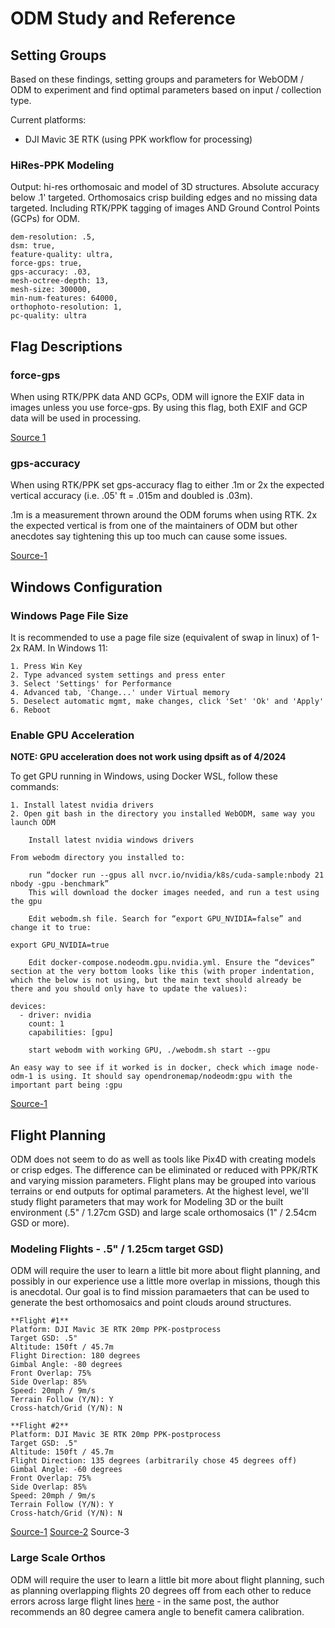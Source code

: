 # ODM Study and Reference

## Setting Groups
Based on these findings, setting groups and parameters for WebODM / ODM to experiment and find optimal parameters based on input / collection type.

Current platforms:
- DJI Mavic 3E RTK (using PPK workflow for processing)

### HiRes-PPK Modeling

Output: hi-res orthomosaic and model of 3D structures. Absolute accuracy below .1' targeted. Orthomosaics crisp building edges and no missing data targeted. Including RTK/PPK tagging of images AND Ground Control Points (GCPs) for ODM.

```
dem-resolution: .5,
dsm: true,
feature-quality: ultra,
force-gps: true,
gps-accuracy: .03,
mesh-octree-depth: 13,
mesh-size: 300000,
min-num-features: 64000,
orthophoto-resolution: 1,
pc-quality: ultra
```

## Flag Descriptions

### force-gps
When using RTK/PPK data AND GCPs, ODM will ignore the EXIF data in images unless you use force-gps. By using this flag, both EXIF and GCP data will be used in processing. 

[Source 1](https://community.opendronemap.org/t/webodm-for-survey-usage/4869)

### gps-accuracy
When using RTK/PPK set gps-accuracy flag to either .1m or 2x the expected vertical accuracy (i.e. .05' ft = .015m and doubled is .03m).

.1m is a measurement thrown around the ODM forums when using RTK. 2x the expected vertical is from one of the maintainers of ODM but other anecdotes say tightening this up too much can cause some issues. 

[Source-1](https://community.opendronemap.org/t/odm-settings-gps-accuracy-and-textering-nadir-weight/11059)

## Windows Configuration

### Windows Page File Size

It is recommended to use a page file size (equivalent of swap in linux) of 1-2x RAM. In Windows 11:
```
1. Press Win Key
2. Type advanced system settings and press enter
3. Select 'Settings' for Performance
4. Advanced tab, 'Change...' under Virtual memory
5. Deselect automatic mgmt, make changes, click 'Set' 'Ok' and 'Apply'
6. Reboot
```

### Enable GPU Acceleration
**NOTE: GPU acceleration does not work using dpsift as of 4/2024**

To get GPU running in Windows, using Docker WSL, follow these commands:
```
1. Install latest nvidia drivers
2. Open git bash in the directory you installed WebODM, same way you launch ODM

    Install latest nvidia windows drivers

From webodm directory you installed to:

    run “docker run --gpus all nvcr.io/nvidia/k8s/cuda-sample:nbody 21 nbody -gpu -benchmark”
    This will download the docker images needed, and run a test using the gpu

    Edit webodm.sh file. Search for “export GPU_NVIDIA=false” and change it to true:

export GPU_NVIDIA=true

    Edit docker-compose.nodeodm.gpu.nvidia.yml. Ensure the “devices” section at the very bottom looks like this (with proper indentation, which the below is not using, but the main text should already be there and you should only have to update the values):

devices:
  - driver: nvidia
    count: 1
    capabilities: [gpu]

    start webodm with working GPU, ./webodm.sh start --gpu

An easy way to see if it worked is in docker, check which image node-odm-1 is using. It should say opendronemap/nodeodm:gpu with the important part being :gpu
```

[Source-1](https://community.opendronemap.org/t/windows-docker-gpu/15209/6)

## Flight Planning
ODM does not seem to do as well as tools like Pix4D with creating models or crisp edges. The difference can be eliminated or reduced with PPK/RTK and varying mission parameters. Flight plans may be grouped into various terrains or end outputs for optimal parameters. At the highest level, we'll study flight parameters that may work for Modeling 3D or the built environment (.5" / 1.27cm GSD) and large scale orthomosaics (1" / 2.54cm GSD or more).

### Modeling Flights - .5" / 1.25cm target GSD)
ODM will require the user to learn a little bit more about flight planning, and possibly in our experience use a little more overlap in missions, though this is anecdotal. Our goal is to find mission paramaeters that can be used to generate the best orthomosaics and point clouds around structures. 

```
**Flight #1**
Platform: DJI Mavic 3E RTK 20mp PPK-postprocess
Target GSD: .5"
Altitude: 150ft / 45.7m
Flight Direction: 180 degrees
Gimbal Angle: -80 degrees
Front Overlap: 75%
Side Overlap: 85%
Speed: 20mph / 9m/s
Terrain Follow (Y/N): Y
Cross-hatch/Grid (Y/N): N

**Flight #2**
Platform: DJI Mavic 3E RTK 20mp PPK-postprocess
Target GSD: .5"
Altitude: 150ft / 45.7m
Flight Direction: 135 degrees (arbitrarily chose 45 degrees off)
Gimbal Angle: -60 degrees
Front Overlap: 75%
Side Overlap: 85%
Speed: 20mph / 9m/s
Terrain Follow (Y/N): Y
Cross-hatch/Grid (Y/N): N
```

[Source-1](https://community.opendronemap.org/t/how-can-i-improve-the-quality-of-3d-model/8661)
[Source-2](https://docs.webodm.net/getting-started/image-capture/)
Source-3

### Large Scale Orthos
ODM will require the user to learn a little bit more about flight planning, such as planning overlapping flights 20 degrees off from each other to reduce errors across large flight lines [here](https://smathermather.com/2019/12/16/optimizing-flight-planning-for-calibration/) - in the same post, the author recommends an 80 degree camera angle to benefit camera calibration.

